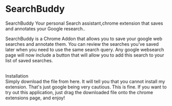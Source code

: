 # SearchBuddy

SearchBuddy
Your personal Search assistant,chrome extension that saves and annotates your Google research..

SearchBuddy 
is a Chrome Addon that allows you to save your google web searches and annotate them. 
You can review the searches you've saved later when you need to use the same search query. 
Any google websearch page will now include a button that will allow you to add this search to your list of saved searches.

<br> Installation </br>
Simply download the file from here. It will tell you that you cannot install my extension. 
That's just google being very cautious. This is fine. If you want to try out this application, 
just drag the downloaded file onto the chrome extensions page, and enjoy!
